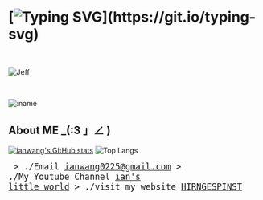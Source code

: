 # [![Typing SVG](https://readme-typing-svg.demolab.com/?lines=You_are_BABABOI!!!)](https://git.io/typing-svg)
</br>

<p align="left"> <img src="[https://i.imgur.com/rephNDd.jpg](https://i.imgur.com/HtBRfnF.jpeg)" alt="Jeff" /> </p>
</br>

![:name](https://count.getloli.com/get/@ianwang0225?theme=gelbooru)

## About ME _(:3 」∠ ) 
<be>

[![ianwang's GitHub stats](https://github-readme-stats.vercel.app/api?username=ianwang0225&show_icons=true&theme=gruvbox)](https://github.com/anuraghazra/github-readme-stats)
![Top Langs](https://github-readme-stats.vercel.app/api/top-langs/?username=ianwang0225&layout=compact&theme=gruvbox)

<big><pre>
&#62; ./Email
[ianwang0225@gmail.com](ianwang0225@gmail.com)
&#62; ./My Youtube Channel
[ian's little world](https://www.youtube.com/channel/UChDOJicsLU6zBG06MakoN2Q)
&#62; ./visit my website
[HIRNGESPINST](https://ianwang0225.github.io/)
</pre></big>



</br>



